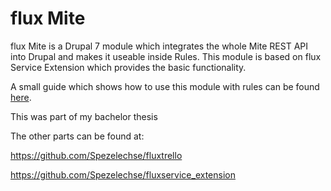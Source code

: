 flux Mite
========

flux Mite is a Drupal 7 module which integrates the whole Mite REST API into Drupal and makes it useable inside Rules. This module is based on flux Service Extension which provides the basic functionality.

A small guide which shows how to use this module with rules can be found [here](https://github.com/Spezelechse/fluxmite/blob/master/Fluxmite%20Rules%20Guide.pdf).

This was part of my bachelor thesis

The other parts can be found at:

https://github.com/Spezelechse/fluxtrello

https://github.com/Spezelechse/fluxservice_extension
